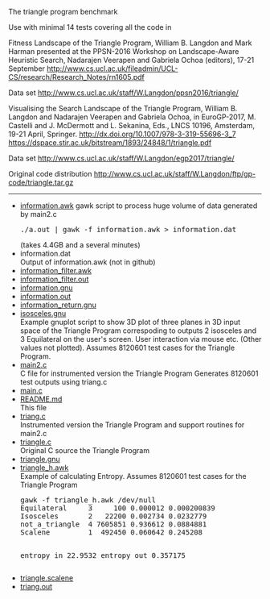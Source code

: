 The triangle program benchmark

Use with minimal 14 tests covering all the code in

Fitness Landscape of the Triangle Program,
William B. Langdon and Mark Harman 
presented at the PPSN-2016 Workshop on Landscape-Aware Heuristic Search,
Nadarajen Veerapen and Gabriela Ochoa (editors), 17-21 September
http://www.cs.ucl.ac.uk/fileadmin/UCL-CS/research/Research_Notes/rn1605.pdf

Data set http://www.cs.ucl.ac.uk/staff/W.Langdon/ppsn2016/triangle/


Visualising the Search Landscape of the Triangle Program,
William B. Langdon and Nadarajen Veerapen and Gabriela Ochoa, in
EuroGP-2017, M. Castelli and J. McDermott and L. Sekanina, Eds.,
LNCS 10196, Amsterdam, 19-21 April, Springer. 
http://dx.doi.org/10.1007/978-3-319-55696-3_7
https://dspace.stir.ac.uk/bitstream/1893/24848/1/triangle.pdf

Data set http://www.cs.ucl.ac.uk/staff/W.Langdon/egp2017/triangle/

Original code distribution http://www.cs.ucl.ac.uk/staff/W.Langdon/ftp/gp-code/triangle.tar.gz

<p>
<hr>
<P>
<UL>
<li><a href="information.awk">information.awk</a>
gawk script to process huge volume of data generated by main2.c
<pre>
./a.out | gawk -f information.awk > information.dat
</pre>(takes 4.4GB and a several minutes)
<li>information.dat
<br>
Output of information.awk (not in github)
<li><a href="information_filter.awk">information_filter.awk</a>
<li><a href="information_filter.out">information_filter.out</a>
<li><a href="information.gnu">information.gnu</a>
<li><a href="information.out">information.out</a>
<li><a href="information_return.gnu">information_return.gnu</a>
<li><a href="isosceles.gnu">isosceles.gnu</a>
<br>Example gnuplot script to show 3D plot of three planes in 3D input space of
the Triangle Program correspoding to outputs
2 isosceles and 3&nbsp;Equilateral
on the user's screen.
User interaction via mouse etc.
(Other values not plotted).
Assumes 8120601 test cases for the Triangle Program.
<li><a href="main2.c">main2.c</a>
<br>C file for instrumented version the Triangle Program
Generates 8120601 test outputs using triang.c
<li><a href="main.c">main.c</a>
<li><a href="README.md">README.md</a>
<br>This file
<li><a href="triang.c">triang.c</a>
<br>Instrumented version the Triangle Program and support routines for main2.c
<li><a href="triangle.c">triangle.c</a>
<br>Original C source the Triangle Program
<li><a href="triangle.gnu">triangle.gnu</a>
<li><a href="triangle_h.awk">triangle_h.awk</a>
<br>Example of calculating Entropy.
Assumes 8120601 test cases for the Triangle Program
<pre>
gawk -f triangle_h.awk /dev/null
Equilateral     3     100 0.000012 0.000200839
Isosceles       2   22200 0.002734 0.0232779
not_a_triangle  4 7605851 0.936612 0.0884881
Scalene         1  492450 0.060642 0.245208

entropy in 22.9532     entropy out 0.357175</pre>
<li><a href="triangle.scalene">triangle.scalene</a>
<li><a href="triang.out">triang.out</a>
</ul>
